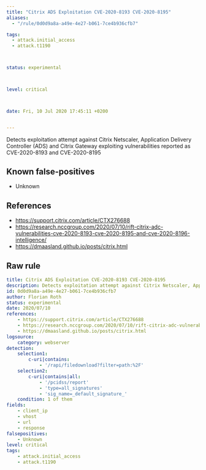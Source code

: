 ```yaml
---
title: "Citrix ADS Exploitation CVE-2020-8193 CVE-2020-8195"
aliases:
  - "/rule/0d0d9a8a-a49e-4e27-b061-7ce4b936cfb7"

tags:
  - attack.initial_access
  - attack.t1190



status: experimental



level: critical



date: Fri, 10 Jul 2020 17:45:11 +0200


---
```


Detects exploitation attempt against Citrix Netscaler, Application Delivery Controller (ADS) and Citrix Gateway exploiting vulnerabilities reported as CVE-2020-8193 and CVE-2020-8195

<!--more-->


## Known false-positives

* Unknown



## References

* https://support.citrix.com/article/CTX276688
* https://research.nccgroup.com/2020/07/10/rift-citrix-adc-vulnerabilities-cve-2020-8193-cve-2020-8195-and-cve-2020-8196-intelligence/
* https://dmaasland.github.io/posts/citrix.html


## Raw rule
```yaml
title: Citrix ADS Exploitation CVE-2020-8193 CVE-2020-8195
description: Detects exploitation attempt against Citrix Netscaler, Application Delivery Controller (ADS) and Citrix Gateway exploiting vulnerabilities reported as CVE-2020-8193 and CVE-2020-8195
id: 0d0d9a8a-a49e-4e27-b061-7ce4b936cfb7
author: Florian Roth
status: experimental
date: 2020/07/10
references:
    - https://support.citrix.com/article/CTX276688
    - https://research.nccgroup.com/2020/07/10/rift-citrix-adc-vulnerabilities-cve-2020-8193-cve-2020-8195-and-cve-2020-8196-intelligence/
    - https://dmaasland.github.io/posts/citrix.html
logsource:
    category: webserver
detection:
    selection1:
        c-uri|contains: 
            - '/rapi/filedownload?filter=path:%2F'
    selection2:
        c-uri|contains|all:
            - '/pcidss/report'
            - 'type=all_signatures'
            - 'sig_name=_default_signature_'
    condition: 1 of them
fields:
    - client_ip
    - vhost
    - url
    - response
falsepositives:
    - Unknown
level: critical
tags:
    - attack.initial_access
    - attack.t1190

```
